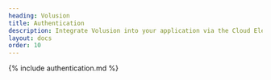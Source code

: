 ```yaml
---
heading: Volusion
title: Authentication
description: Integrate Volusion into your application via the Cloud Elements APIs.
layout: docs
order: 10
---
```


{% include authentication.md %}
